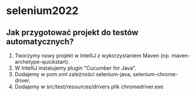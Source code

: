# selenium2022

## Jak przygotować projekt do testów automatycznych?

1. Tworzymy nowy projekt w IntelliJ z wykorzystaniem Maven (np. maven-archetype-quickstart).
2. W IntelliJ instalujemy plugin "Cucumber for Java".
3. Dodajemy w pom.xml zależności selenium-java, selenium-chrome-driver.
4. Dodajemy w src/test/resources/drivers plik chromedriver.exe